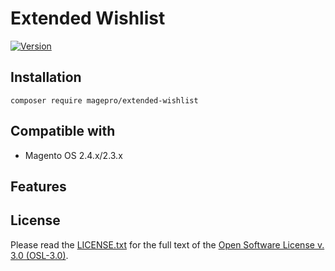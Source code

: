 # Extended Wishlist
[![Version](https://img.shields.io/badge/v1.0.0-beta-yellowgreen)](https://github.com/mageprocommunity/extended-wishlist)

## Installation

`composer require magepro/extended-wishlist`

## Compatible with

* Magento OS 2.4.x/2.3.x

## Features

## License
Please read the [LICENSE.txt](https://github.com/mageprocommunity/extended-wishlist/blob/master/LICENSE.txt) for the full text of the [Open Software License v. 3.0 (OSL-3.0)](http://opensource.org/licenses/osl-3.0.php).
